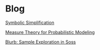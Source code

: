 # Blog

[Symbolic Simplification](2021/01-25-symbolic-simplification)

[Measure Theory for Probabilistic Modeling](2021/01-28-measure-theory)

[Blurb: Sample Exploration in Soss](2021/05-10-soss-sample-wrangling)
